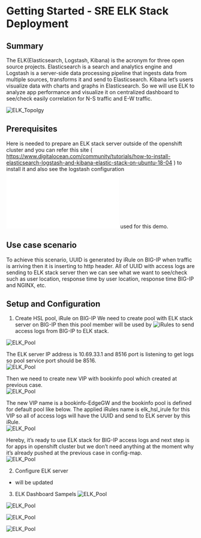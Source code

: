 # Getting Started - SRE ELK Stack Deployment 
## Summary
The ELK(Elasticsearch, Logstash, Kibana) is the acronym for three open source projects. 
Elasticsearch is a search and analytics engine and Logstash is a server-side data processing pipeline that ingests data from multiple sources, transforms it and send to Elasticsearch.
Kibana let’s users visualize data with charts and graphs in Elasticsearch.
So we will use ELK to analyze app performance and visualize it on centralized dashboard to see/check easily correlation for N-S traffic and E-W traffic.<br>

![ELK_Topolgy](images/elk_topology.png)<br>


## Prerequisites
Here is needed to prepare an ELK stack server outside of the openshift cluster and you can refer this site ( https://www.digitalocean.com/community/tutorials/how-to-install-elasticsearch-logstash-and-kibana-elastic-stack-on-ubuntu-18-04 ) to install it and also see the logstash configuration ![file](./logstash.conf) used for this demo.


## Use case scenario
To achieve this scenario, UUID is generated by iRule on BIG-IP when traffic is arriving then it is inserting to http header. All of UUID with access logs are sending to ELK stack server then we can see what we want to see/check such as user location, response time by user location, response time BIG-IP and NGINX, etc.


## Setup and Configuration

1. Create HSL pool, iRule on BIG-IP
 We need to create pool with ELK stack server on BIG-IP then this pool member will be used by ![iRules](./iRules) to send access logs from BIG-IP to ELK stack.<br>
 
![ELK_Pool](images/elk_pool.png)
 
 The ELK server IP address is 10.69.33.1 and 8516 port is listening to get logs so pool service port should be 8516.<br>
![ELK_Pool](images/elk_pool_member.png)

 Then we need to create new VIP with bookinfo pool which created at previous case.<br>
![ELK_Pool](images/elk_vip.png)

 The new VIP name is a bookinfo-EdgeGW and the bookinfo pool is defined for default pool like below. The applied iRules name is elk_hsl_irule for this VIP so all of access logs will have the UUID and send to ELK server by this iRule.<br>
![ELK_Pool](images/elk_default_pool.png)

 Hereby, it’s ready to use ELK stack for BIG-IP access logs and next step is for apps in openshift cluster but we don’t need anything at the moment why it’s already pushed at the previous case in config-map.<br>
![ELK_Pool](images/elk_log.png)

2. Configure ELK server
 - will be updated


3. ELK Dashboard Sampels
![ELK_Pool](images/elk_map.png)


![ELK_Pool](images/elk_bigip.png)


![ELK_Pool](images/elk_response.png)


![ELK_Pool](images/elk_dot.png)





